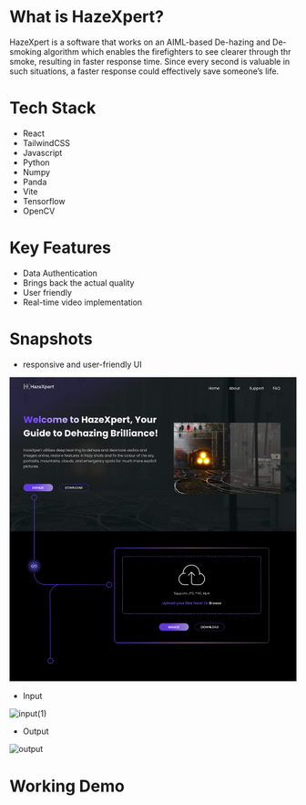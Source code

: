 # What is HazeXpert? 

HazeXpert is a software that works on an AIML-based De-hazing and De-smoking algorithm which enables the firefighters to see clearer through thr smoke, resulting in faster response time. Since every second is valuable in such situations, a faster response could effectively save someone’s life.


# Tech Stack 
- React 
- TailwindCSS
- Javascript
- Python
- Numpy
- Panda
- Vite
- Tensorflow
- OpenCV

# Key Features
- Data Authentication
- Brings back the actual quality
- User friendly 
- Real-time video implementation

# Snapshots
- responsive and user-friendly UI

![Hazexpert(1)](https://github.com/Sauhardya27/hazexpert_front_end/blob/main/src/assets/Landing%20Page(1).png)

- Input 

![input(1)](https://github.com/sagnik-p/HazeXpert/assets/113929010/bf2914e5-0bb1-4152-90bb-6de879891eb4)

- Output

![output](https://github.com/sagnik-p/HazeXpert/assets/113929010/1f358760-cbf9-44be-a889-7036af659ae9)

# Working Demo
